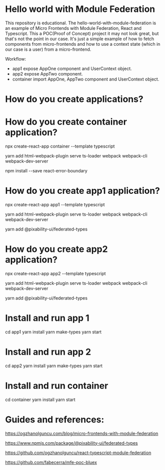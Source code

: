 # Hello world with Module Federation
This repository is educational. The hello-world-with-module-federation is an example of Micro Frontends with Module Federation, React and Typescript. This a POC(Proof of Concept) project it may not look great, but that's not the point in our case. It's just a simple example of how to fetch components from micro-frontends and how to use a context state (which in our case is a user) from a micro-frontend. 

Workflow:
* app1 expose AppOne component and UserContext object.
* app2 expose AppTwo component.
* container import AppOne, AppTwo component and UserContext object.


# How do you create applications?

# How do you create container application?

npx create-react-app container --template typescript

yarn add html-webpack-plugin serve ts-loader webpack webpack-cli webpack-dev-server

npm install --save react-error-boundary

# How do you create app1 application?

npx create-react-app app1 --template typescript

yarn add html-webpack-plugin serve ts-loader webpack webpack-cli webpack-dev-server

yarn add @pixability-ui/federated-types

# How do you create app2 application?

npx create-react-app app2 --template typescript

yarn add html-webpack-plugin serve ts-loader webpack webpack-cli webpack-dev-server

yarn add @pixability-ui/federated-types

# Install and run app 1
cd app1
yarn install
yarn make-types
yarn start

# Install and run app 2
cd app2
yarn install
yarn make-types
yarn start

# Install and run container
cd container
yarn install
yarn start



# Guides and references: 

https://ogzhanolguncu.com/blog/micro-frontends-with-module-federation

https://www.npmjs.com/package/@pixability-ui/federated-types

https://github.com/ogzhanolguncu/react-typescript-module-federation

https://github.com/fabecerra/mfe-poc-bluex
